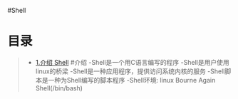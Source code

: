 #Shell
# 目录 #
> * [1.介绍 Shell](#main-chapter-1)
#介绍
-Shell是一个用C语言编写的程序
-Shell是用户使用linux的桥梁
-Shell是一种应用程序，提供访问系统内核的服务
-Shell脚本是一种为Shell编写的脚本程序
-Shell环境: linux Bourne Again Shell(/bin/bash)

